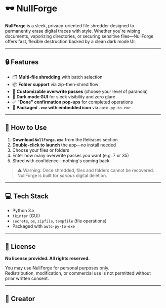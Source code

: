# 🕶️ NullForge

**NullForge** is a sleek, privacy-oriented file shredder designed to permanently erase digital traces with style. Whether you're wiping documents, vaporizing directories, or securing sensitive files—NullForge offers fast, flexible destruction backed by a clean dark mode UI.

---

## 🔒 Features

- 🗂 **Multi-file shredding** with batch selection
- 📦 **Folder support** via zip-then-shred flow
- 🔁 **Customizable overwrite passes** (choose your level of paranoia)
- 🖤 **Dark mode GUI** for sleek visibility and zero glare
- ✅ **"Done" confirmation pop-ups** for completed operations
- 🎯 **Packaged `.exe` with embedded icon** via `auto-py-to-exe`

---

## 🚀 How to Use

1. **Download `NullForge.exe`** from the Releases section  
2. **Double-click to launch** the app—no install needed  
3. Choose your files or folders  
4. Enter how many overwrite passes you want (e.g. 7 or 35)  
5. Shred with confidence—nothing's coming back

> ⚠️ Warning: Once shredded, files and folders cannot be recovered. NullForge is built for *serious* digital deletion.

---

## 💻 Tech Stack

- Python 3.x  
- `tkinter` (GUI)  
- `secrets`, `os`, `zipfile`, `tempfile` (file operations)  
- Packaged with `auto-py-to-exe`

---

## 📄 License

**No license provided. All rights reserved.**

You may use NullForge for personal purposes only.  
Redistribution, modification, or commercial use is not permitted without prior written consent.

---

## 🔗 Creator
